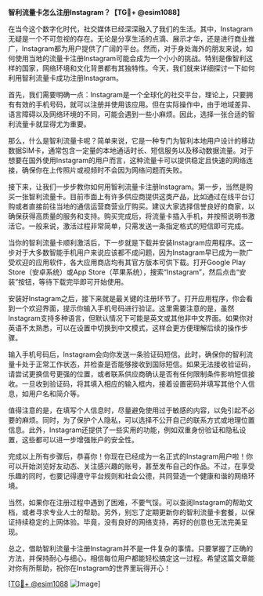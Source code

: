 **智利流量卡怎么注册Instagram？【TG💪+ @esim1088】**

在当今这个数字化时代，社交媒体已经深深融入了我们的生活。其中，Instagram无疑是一个不可忽视的存在。无论是分享生活的点滴、展示才华，还是进行商业推广，Instagram都为用户提供了广阔的平台。然而，对于身处海外的朋友来说，如何使用当地的流量卡注册Instagram可能会成为一个小小的挑战。特别是像智利这样的国家，网络环境和文化背景都有其独特性。今天，我们就来详细探讨一下如何利用智利流量卡成功注册Instagram。

首先，我们需要明确一点：Instagram是一个全球化的社交平台，理论上，只要拥有有效的手机号码，就可以注册并使用该应用。但在实际操作中，由于地域差异、语言障碍以及网络环境的不同，可能会遇到一些小麻烦。因此，选择一张合适的智利流量卡就显得尤为重要。

那么，什么是智利流量卡呢？简单来说，它是一种专门为智利本地用户设计的移动数据SIM卡，通常包含一定量的本地通话时长、短信服务以及移动数据流量。对于想要在国外使用Instagram的用户而言，这种流量卡可以提供稳定且快速的网络连接，确保你在上传照片或视频时不会因为网络问题而失败。

接下来，让我们一步步教你如何用智利流量卡注册Instagram。第一步，当然是购买一张智利流量卡。目前市面上有许多供应商提供这类产品，比如通过在线平台订购或者直接前往当地的通信运营商营业厅购买。建议大家选择信誉良好的商家，以确保获得高质量的服务和支持。购买完成后，将流量卡插入手机，并按照说明书激活它。一般来说，激活过程非常简单，只需发送一条指定格式的短信即可完成。

当你的智利流量卡顺利激活后，下一步就是下载并安装Instagram应用程序。这一步对于大多数智能手机用户来说应该都不成问题，因为Instagram早已成为一款广受欢迎的应用软件，各大应用商店均有其官方版本可供下载。打开Google Play Store（安卓系统）或App Store（苹果系统），搜索“Instagram”，然后点击“安装”按钮，等待下载完毕即可开始使用。

安装好Instagram之后，接下来就是最关键的注册环节了。打开应用程序，你会看到一个欢迎界面，提示你输入手机号码进行验证。这里需要注意的是，虽然Instagram支持多种语言，但默认情况下可能是英文或其他非中文界面。如果你对英语不太熟悉，可以在设置中切换到中文模式，这样会更方便理解后续的操作步骤。

输入手机号码后，Instagram会向你发送一条验证码短信。此时，确保你的智利流量卡处于正常工作状态，并检查是否能够接收到国际短信。如果无法接收验证码，请尝试更换信号更强的位置，或者联系供应商确认是否有任何限制条件影响短信接收。一旦收到验证码，将其填入相应的输入框内，接着设置密码并填写其他个人信息，如用户名和简介等。

值得注意的是，在填写个人信息时，尽量避免使用过于敏感的内容，以免引起不必要的麻烦。同时，为了保护个人隐私，可以选择不公开自己的联系方式或地理位置信息。此外，Instagram还提供了一些实用的功能，例如双重身份验证和隐私设置，这些都可以进一步增强账户的安全性。

完成以上所有步骤后，恭喜你！你现在已经成为一名正式的Instagram用户啦！你可以开始浏览好友动态、关注感兴趣的账号，甚至发布自己的作品。不过，在享受乐趣的同时，也要记得遵守平台规则和社会公德，共同营造一个健康和谐的网络环境。

当然，如果你在注册过程中遇到了困难，不要气馁。可以查阅Instagram的帮助文档，或者寻求专业人士的帮助。另外，别忘了定期更新你的智利流量卡套餐，以保证持续稳定的上网体验。毕竟，没有良好的网络支持，再好的创意也无法完美呈现。

总之，借助智利流量卡注册Instagram并不是一件复杂的事情。只要掌握了正确的方法，并保持耐心与细心，相信每位用户都能轻松搞定这一过程。希望这篇文章能对你有所帮助，祝你在Instagram的世界里玩得开心！

[[TG💪+ @esim1088](https://t.me/s/esim1088) ![Image](https://i.postimg.cc/4NQfJmqS/Snipaste-2025-05-13-00-14-12.png)]